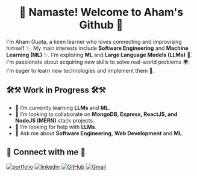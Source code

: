 <h1 align="center">
   🙏 Namaste! Welcome to Aham's Github 🙏
</h1>

I'm Aham Gupta, a keen learner who loves connecting and improvising himself ✨. My main interests include **Software Engineering** and **Machine Learning (ML)** ✨. I'm exploring **ML** and **Large Language Models (LLMs)** 🧠. I'm passionate about acquiring new skills to solve real-world problems 🌍. I'm eager to learn new technologies and implement them 🚀.

## 🛠⚒ Work in Progress 🛠⚒

<!-- - 🔭 I’m currently working on **Personal Projects** and **Research Papers**. -->
- 🌱 I’m currently learning **LLMs** and **ML**.
- 👯 I’m looking to collaborate on **MongoDB, Express, ReactJS, and NodeJS (MERN)** stack projects.
- 🤔 I’m looking for help with **LLMs**.
- 💬 Ask me about **Software Engineering**, **Web Development** and **ML**.

## 🤝 Connect with me 🤝

[![portfolio](https://img.shields.io/badge/my_portfolio-000?style=for-the-badge&logo=ko-fi&logoColor=white)](https://portfolio-aham.vercel.app/)
[![linkedin](https://img.shields.io/badge/linkedin-0A66C2?style=for-the-badge&logo=linkedin&logoColor=white)](https://www.linkedin.com/in/aham-gupta-18a02a202/)
[![GitHub](https://img.shields.io/badge/GitHub-100000?style=for-the-badge&logo=github&logoColor=white)](https://github.com/aham-18113)
[![Gmail](https://img.shields.io/badge/Gmail-D14836?style=for-the-badge&logo=gmail&logoColor=white)](mailto:gj8890@myamu.ac.in)
